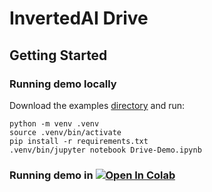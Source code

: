 # InvertedAI Drive

## Getting Started

### Running demo locally

Download the examples [directory](https://github.com/inverted-ai/invertedai-drive/blob/master/examples) and run:

```
python -m venv .venv
source .venv/bin/activate
pip install -r requirements.txt
.venv/bin/jupyter notebook Drive-Demo.ipynb
```

### Running demo in [![Open In Colab](https://colab.research.google.com/assets/colab-badge.svg)](https://colab.research.google.com/github/inverted-ai/invertedai-drive/blob/develop/examples/Colab-Demo.ipynb)

